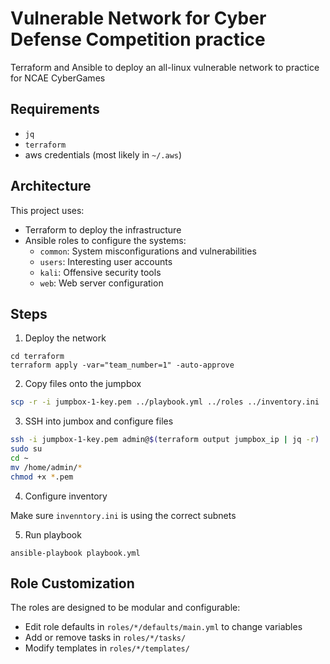 # Vulnerable Network for Cyber Defense Competition practice 
Terraform and Ansible to deploy an all-linux vulnerable network to practice for NCAE CyberGames

## Requirements

- `jq`
- `terraform`
- aws credentials (most likely in `~/.aws`)

## Architecture

This project uses:
- Terraform to deploy the infrastructure
- Ansible roles to configure the systems:
  - `common`: System misconfigurations and vulnerabilities
  - `users`: Interesting user accounts
  - `kali`: Offensive security tools
  - `web`: Web server configuration

## Steps

1. Deploy the network

```
cd terraform
terraform apply -var="team_number=1" -auto-approve
```

2. Copy files onto the jumpbox

```bash
scp -r -i jumpbox-1-key.pem ../playbook.yml ../roles ../inventory.ini ../ansible.cfg *.pem admin@$(terraform output jumpbox_ip | jq -r):/home/admin
```

3. SSH into jumbox and configure files

```bash
ssh -i jumpbox-1-key.pem admin@$(terraform output jumpbox_ip | jq -r)
sudo su
cd ~
mv /home/admin/*
chmod +x *.pem
```

4. Configure inventory

Make sure `invenntory.ini` is using the correct subnets

5. Run playbook

```
ansible-playbook playbook.yml
```

## Role Customization

The roles are designed to be modular and configurable:

- Edit role defaults in `roles/*/defaults/main.yml` to change variables
- Add or remove tasks in `roles/*/tasks/` 
- Modify templates in `roles/*/templates/`
